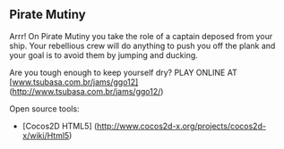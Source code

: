 ## Pirate Mutiny 

Arrr! On Pirate Mutiny you take the role of a captain deposed from your ship. 
Your rebellious crew will do anything to push you off the plank and your goal is to avoid them by jumping and ducking.

Are you tough enough to keep yourself dry?
PLAY ONLINE AT [www.tsubasa.com.br/jams/ggo12] (http://www.tsubasa.com.br/jams/ggo12/)


Open source tools:
* [Cocos2D HTML5] (http://www.cocos2d-x.org/projects/cocos2d-x/wiki/Html5)